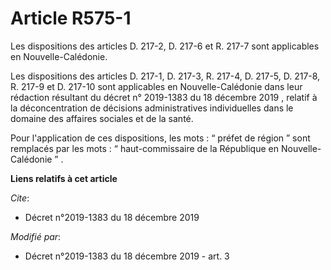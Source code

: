 # Article R575-1

Les dispositions des articles D. 217-2, D. 217-6 et R. 217-7 sont applicables en Nouvelle-Calédonie.

Les dispositions des articles D. 217-1, D. 217-3, R. 217-4, D. 217-5, D. 217-8, R. 217-9 et D. 217-10 sont applicables en
Nouvelle-Calédonie dans leur rédaction résultant du  décret n° 2019-1383 du 18 décembre 2019 , relatif à la déconcentration
de décisions administratives individuelles dans le domaine des affaires sociales et de la santé.

Pour l'application de ces dispositions,  les mots : “ préfet de région ” sont remplacés par les mots : “ haut-commissaire de
la République en Nouvelle-Calédonie ” .

**Liens relatifs à cet article**

_Cite_:

  - Décret n°2019-1383 du 18 décembre 2019

_Modifié par_:

  - Décret n°2019-1383 du 18 décembre 2019 - art. 3
